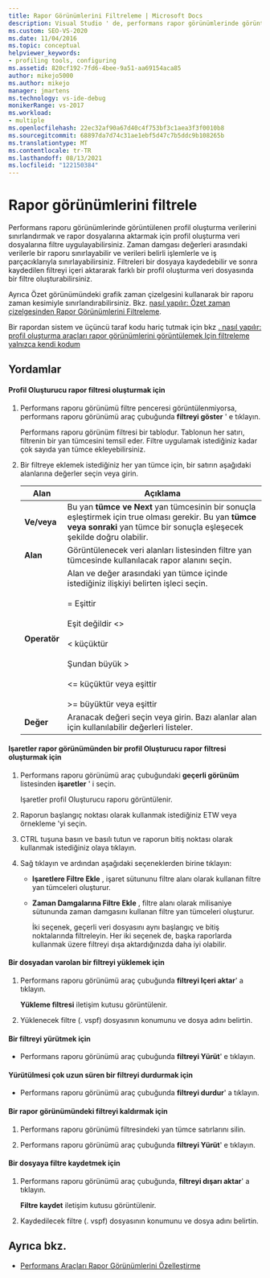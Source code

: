 ```yaml
---
title: Rapor Görünümlerini Filtreleme | Microsoft Docs
description: Visual Studio ' de, performans rapor görünümlerinde görüntülenen ve rapor dosyalarına aktarılmış profil oluşturma verilerini sınırlamak için profil oluşturma veri dosyalarına filtre uygulayın.
ms.custom: SEO-VS-2020
ms.date: 11/04/2016
ms.topic: conceptual
helpviewer_keywords:
- profiling tools, configuring
ms.assetid: 820cf192-7fd6-4bee-9a51-aa69154aca85
author: mikejo5000
ms.author: mikejo
manager: jmartens
ms.technology: vs-ide-debug
monikerRange: vs-2017
ms.workload:
- multiple
ms.openlocfilehash: 22ec32af90a67d40c4f753bf3c1aea3f3f0010b8
ms.sourcegitcommit: 68897da7d74c31ae1ebf5d47c7b5ddc9b108265b
ms.translationtype: MT
ms.contentlocale: tr-TR
ms.lasthandoff: 08/13/2021
ms.locfileid: "122150384"
---
```

# <a name="filter-report-views"></a>Rapor görünümlerini filtrele
Performans raporu görünümlerinde görüntülenen profil oluşturma verilerini sınırlandırmak ve rapor dosyalarına aktarmak için profil oluşturma veri dosyalarına filtre uygulayabilirsiniz. Zaman damgası değerleri arasındaki verilerle bir raporu sınırlayabilir ve verileri belirli işlemlerle ve iş parçacıklarıyla sınırlayabilirsiniz. Filtreleri bir dosyaya kaydedebilir ve sonra kaydedilen filtreyi içeri aktararak farklı bir profil oluşturma veri dosyasında bir filtre oluşturabilirsiniz.

 Ayrıca Özet görünümündeki grafik zaman çizelgesini kullanarak bir raporu zaman kesimiyle sınırlandırabilirsiniz. Bkz. [nasıl yapılır: Özet zaman çizelgesinden Rapor Görünümlerini Filtreleme](../profiling/how-to-filter-report-views-from-the-summary-timeline.md).

 Bir rapordan sistem ve üçüncü taraf kodu hariç tutmak için bkz [. nasıl yapılır: profil oluşturma araçları rapor görünümlerini görüntülemek Için filtreleme yalnızca kendi kodum](../profiling/how-to-filter-profiling-tools-report-views-to-display-just-my-code.md)

## <a name="procedures"></a>Yordamlar

#### <a name="to-create-a-profiler-report-filter"></a>Profil Oluşturucu rapor filtresi oluşturmak için

1. Performans raporu görünümü filtre penceresi görüntülenmiyorsa, performans raporu görünümü araç çubuğunda **filtreyi göster** ' e tıklayın.

     Performans raporu görünüm filtresi bir tablodur. Tablonun her satırı, filtrenin bir yan tümcesini temsil eder. Filtre uygulamak istediğiniz kadar çok sayıda yan tümce ekleyebilirsiniz.

2. Bir filtreye eklemek istediğiniz her yan tümce için, bir satırın aşağıdaki alanlarına değerler seçin veya girin.

    |Alan|Açıklama|
    |-----------|-----------------|
    |**Ve/veya**|Bu yan **tümce ve Next** yan tümcesinin bir sonuçla eşleştirmek için true olması gerekir. Bu yan **tümce veya sonraki** yan tümce bir sonuçla eşleşecek şekilde doğru olabilir.|
    |**Alan**|Görüntülenecek veri alanları listesinden filtre yan tümcesinde kullanılacak rapor alanını seçin.|
    |**Operatör**|Alan ve değer arasındaki yan tümce içinde istediğiniz ilişkiyi belirten işleci seçin.<br /><br /> = Eşittir<br /><br /> Eşit değildir <>  <br /><br /> < küçüktür<br /><br /> Şundan büyük ><br /><br /> <= küçüktür veya eşittir<br /><br /> >= büyüktür veya eşittir|
    |**Değer**|Aranacak değeri seçin veya girin. Bazı alanlar alan için kullanılabilir değerleri listeler.|

#### <a name="to-create-a-profiler-report-filter-from-the-marks-report-view"></a>Işaretler rapor görünümünden bir profil Oluşturucu rapor filtresi oluşturmak için

1. Performans raporu görünümü araç çubuğundaki **geçerli görünüm** listesinden **işaretler** ' i seçin.

    Işaretler profil Oluşturucu raporu görüntülenir.

2. Raporun başlangıç noktası olarak kullanmak istediğiniz ETW veya örnekleme 'yi seçin.

3. CTRL tuşuna basın ve basılı tutun ve raporun bitiş noktası olarak kullanmak istediğiniz olaya tıklayın.

4. Sağ tıklayın ve ardından aşağıdaki seçeneklerden birine tıklayın:

   - **Işaretlere Filtre Ekle** , işaret sütununu filtre alanı olarak kullanan filtre yan tümceleri oluşturur.

   - **Zaman Damgalarına Filtre Ekle** , filtre alanı olarak milisaniye sütununda zaman damgasını kullanan filtre yan tümceleri oluşturur.

     İki seçenek, geçerli veri dosyasını aynı başlangıç ve bitiş noktalarında filtreleyin. Her iki seçenek de, başka raporlarda kullanmak üzere filtreyi dışa aktardığınızda daha iyi olabilir.

#### <a name="to-load-an-existing-filter-from-a-file"></a>Bir dosyadan varolan bir filtreyi yüklemek için

1. Performans raporu görünümü araç çubuğunda **filtreyi Içeri aktar**' a tıklayın.

     **Yükleme filtresi** iletişim kutusu görüntülenir.

2. Yüklenecek filtre (. vspf) dosyasının konumunu ve dosya adını belirtin.

#### <a name="to-execute-a-filter"></a>Bir filtreyi yürütmek için

- Performans raporu görünümü araç çubuğunda **filtreyi Yürüt**' e tıklayın.

#### <a name="to-stop-a-filter-that-is-taking-too-long-to-execute"></a>Yürütülmesi çok uzun süren bir filtreyi durdurmak için

- Performans raporu görünümü araç çubuğunda **filtreyi durdur**' a tıklayın.

#### <a name="to-remove-a-filter-on-a-report-view"></a>Bir rapor görünümündeki filtreyi kaldırmak için

1. Performans raporu görünümü filtresindeki yan tümce satırlarını silin.

2. Performans raporu görünümü araç çubuğunda **filtreyi Yürüt**' e tıklayın.

#### <a name="to-save-a-filter-to-a-file"></a>Bir dosyaya filtre kaydetmek için

1. Performans raporu görünümü araç çubuğunda, **filtreyi dışarı aktar**' a tıklayın.

     **Filtre kaydet** iletişim kutusu görüntülenir.

2. Kaydedilecek filtre (. vspf) dosyasının konumunu ve dosya adını belirtin.

## <a name="see-also"></a>Ayrıca bkz.
- [Performans Araçları Rapor Görünümlerini Özelleştirme](../profiling/customizing-performance-tools-report-views.md)
